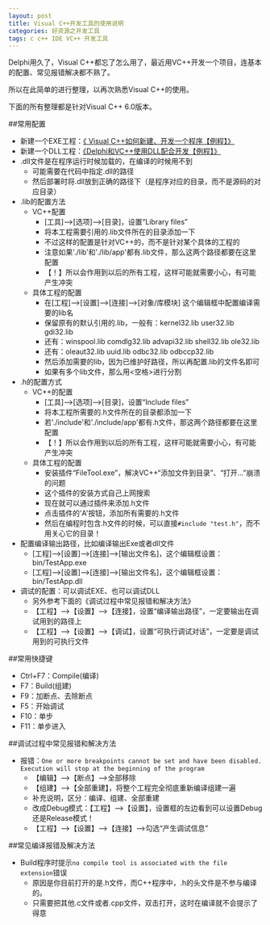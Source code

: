 ```yaml
---
layout: post
title: Visual C++开发工具的使用说明
categories: 好资源之开发工具 
tags: c c++ IDE VC++ 开发工具
---
```


Delphi用久了，Visual C++都忘了怎么用了，最近用VC++开发一个项目，连基本的配置、常见报错解决都不熟了。

所以在此简单的进行整理，以再次熟悉Visual C++的使用。

下面的所有整理都是针对Visual C++ 6.0版本。

##常用配置

* 新建一个EXE工程：[《 Visual C++如何新建、开发一个程序【例程】》](http://www.xumenger.com/new-visual-cpp-20160503/)
* 新建一个DLL工程：[《Delphi和VC++使用DLL配合开发【例程】》](http://www.xumenger.com/delphi-cpp-dll-20160412/)
* .dll文件是在程序运行时候加载的，在编译的时候用不到
	* 可能需要在代码中指定.dll的路径
	* 然后部署时将.dll放到正确的路径下（是程序对应的目录，而不是源码的对应目录）
* .lib的配置方法
	* VC++配置
		* [工具]-->[选项]-->[目录]，设置“Library files”
		* 将本工程需要引用的.lib文件所在的目录添加一下
		* 不过这样的配置是针对VC++的，而不是针对某个具体的工程的
		* 注意如果'./lib'和'./lib/app'都有.lib文件，那么这两个路径都要在这里配置
		* 【！】所以会作用到以后的所有工程，这样可能就需要小心，有可能产生冲突
	* 具体工程的配置
		* 在[工程]-->[设置]-->[连接]-->[对象/库模块] 这个编辑框中配置编译需要的lib名
		* 保留原有的默认引用的.lib，一般有：kernel32.lib user32.lib gdi32.lib 
		* 还有：winspool.lib comdlg32.lib advapi32.lib shell32.lib ole32.lib 
		* 还有：oleaut32.lib uuid.lib odbc32.lib odbccp32.lib 
		* 然后添加需要的lib，因为已维护好路径，所以再配置.lib的文件名即可
		* 如果有多个lib文件，那么用<空格>进行分割
* .h的配置方式
	* VC++的配置
		* [工具]-->[选项]-->[目录]，设置“Include files”
		* 将本工程所需要的.h文件所在的目录都添加一下
		* 若'./include'和'./include/app'都有.h文件，那这两个路径都要在这里配置
		* 【！】所以会作用到以后的所有工程，这样可能就需要小心，有可能产生冲突
	* 具体工程的配置
		* 安装插件“FileTool.exe”，解决VC++“添加文件到目录”、“打开...”崩溃的问题
		* 这个插件的安装方式自己上网搜索
		* 现在就可以通过插件来添加.h文件
		* 点击插件的'A'按钮，添加所有需要的.h文件
		* 然后在编程时包含.h文件的时候，可以直接`#include "test.h"`，而不用关心它的目录！
* 配置编译输出路径，比如编译输出Exe或者dll文件
	* [工程]-->[设置]-->[连接]-->[输出文件名]，这个编辑框设置：bin/TestApp.exe
	* [工程]-->[设置]-->[连接]-->[输出文件名]，这个编辑框设置：bin/TestApp.dll
* 调试的配置：可以调试EXE、也可以调试DLL
	* 另外参考下面的《调试过程中常见报错和解决方法》
	* 【工程】-->【设置】-->【连接】，设置“编译输出路径”，一定要输出在调试用到的路径上
	* 【工程】-->【设置】-->【调试】，设置“可执行调试对话”，一定要是调试用到的可执行文件

##常用快捷键

* Ctrl+F7：Compile(编译)
* F7：Build(组建)
* F9：加断点、去除断点
* F5：开始调试
* F10：单步
* F11：单步进入

##调试过程中常见报错和解决方法

* 报错：`One or more breakpoints cannot be set and have been disabled. Execution will stop at the beginning of the program`
	* 【编辑】-->【断点】-->全部移除
	* 【组建】-->【全部重建】，将整个工程完全彻底重新编译组建一遍
	* 补充说明，区分：编译、组建、全部重建
	* 改成Debug模式：【工程】–>【设置】，设置框的左边看到可以设置Debug还是Release模式！
	* 【工程】-->【设置】-->【连接】-->勾选“产生调试信息”

##常见编译报错及解决方法

* Build程序时提示`no compile tool is associated with the file extension`错误
	* 原因是你目前打开的是.h文件，而C++程序中，.h的头文件是不参与编译的。
	* 只需要把其他.c文件或者.cpp文件，双击打开，这时在编译就不会提示了得意
